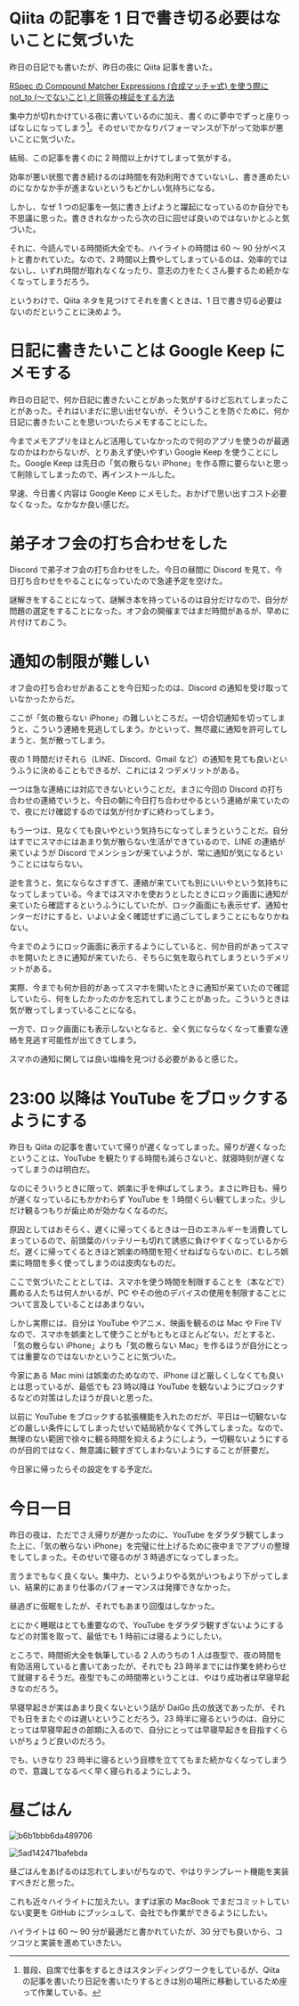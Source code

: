 # Qiita の記事を 1 日で書き切る必要はないことに気づいた
昨日の日記でも書いたが、昨日の夜に Qiita 記事を書いた。

[RSpec の Compound Matcher Expressions (合成マッチャ式) を使う際に not_to (〜でないこと) と同等の検証をする方法](https://qiita.com/noraworld/items/dc79e1bc6e5b8175a27a)

集中力が切れかけている夜に書いているのに加え、書くのに夢中でずっと座りっぱなしになってしまう[^not-standing]。そのせいでかなりパフォーマンスが下がって効率が悪いことに気づいた。

[^not-standing]: 普段、自席で仕事をするときはスタンディングワークをしているが、Qiita の記事を書いたり日記を書いたりするときは別の場所に移動しているため座って作業している。

結局、この記事を書くのに 2 時間以上かけてしまって気がする。

効率が悪い状態で書き続けるのは時間を有効利用できていないし、書き進めたいのになかなか手が進まないというもどかしい気持ちになる。

しかし、なぜ 1 つの記事を一気に書き上げようと躍起になっているのか自分でも不思議に思った。書ききれなかったら次の日に回せば良いのではないかとふと気づいた。

それに、今読んでいる時間術大全でも、ハイライトの時間は 60 〜 90 分がベストと書かれていた。なので、2 時間以上費やしてしまっているのは、効率的ではないし、いずれ時間が取れなくなったり、意志の力をたくさん要するため続かなくなってしまうだろう。

というわけで、Qiita ネタを見つけてそれを書くときは、1 日で書き切る必要はないのだということに決めよう。

# 日記に書きたいことは Google Keep にメモする
昨日の日記で、何か日記に書きたいことがあった気がするけど忘れてしまったことがあった。それはいまだに思い出せないが、そういうことを防ぐために、何か日記に書きたいことを思いついたらメモすることにした。

今までメモアプリをほとんど活用していなかったので何のアプリを使うのが最適なのかはわからないが、とりあえず使いやすい Google Keep を使うことにした。Google Keep は先日の「気の散らない iPhone」を作る際に要らないと思って削除してしまったので、再インストールした。

早速、今日書く内容は Google Keep にメモした。おかげで思い出すコスト必要なくなった。なかなか良い感じだ。

# 弟子オフ会の打ち合わせをした
Discord で弟子オフ会の打ち合わせをした。今日の昼間に Discord を見て、今日打ち合わせをやることになっていたので急遽予定を空けた。

謎解きをすることになって、謎解き本を持っているのは自分だけなので、自分が問題の選定をすることになった。オフ会の開催まではまだ時間があるが、早めに片付けておこう。

# 通知の制限が難しい
オフ会の打ち合わせがあることを今日知ったのは、Discord の通知を受け取っていなかったからだ。

ここが「気の散らない iPhone」の難しいところだ。一切合切通知を切ってしまうと、こういう連絡を見逃してしまう。かといって、無尽蔵に通知を許可してしまうと、気が散ってしまう。

夜の 1 時間だけそれら（LINE、Discord、Gmail など）の通知を見ても良いというふうに決めることもできるが、これには 2 つデメリットがある。

一つは急な連絡には対応できないということだ。まさに今回の Discord の打ち合わせの連絡でいうと、今日の朝に今日打ち合わせやるという連絡が来ていたので、夜にだけ確認するのでは気が付かずに終わってしまう。

もう一つは、見なくても良いやという気持ちになってしまうということだ。自分はすでにスマホにはあまり気が散らない生活ができているので、LINE の連絡が来ていようが Discord でメンションが来ていようが、常に通知が気になるということにはならない。

逆を言うと、気にならなさすぎて、連絡が来ていても別にいいやという気持ちになってしまっている。今まではスマホを使おうとしたときにロック画面に通知が来ていたら確認するというふうにしていたが、ロック画面にも表示せず、通知センターだけにすると、いよいよ全く確認せずに過ごしてしまうことにもなりかねない。

今までのようにロック画面に表示するようにしていると、何か目的があってスマホを開いたときに通知が来ていたら、そちらに気を取られてしまうというデメリットがある。

実際、今までも何か目的があってスマホを開いたときに通知が来ていたので確認していたら、何をしたかったのかを忘れてしまうことがあった。こういうときは気が散ってしまっていることになる。

一方で、ロック画面にも表示しないとなると、全く気にならなくなって重要な連絡を見逃す可能性が出てきてしまう。

スマホの通知に関しては良い塩梅を見つける必要があると感じた。

# 23:00 以降は YouTube をブロックするようにする
昨日も Qiita の記事を書いていて帰りが遅くなってしまった。帰りが遅くなったということは、YouTube を観たりする時間も減らさないと、就寝時刻が遅くなってしまうのは明白だ。

なのにそういうときに限って、娯楽に手を伸ばしてしまう。まさに昨日も、帰りが遅くなっているにもかかわらず YouTube を 1 時間くらい観てしまった。少しだけ観るつもりが歯止めが効かなくなるのだ。

原因としてはおそらく、遅くに帰ってくるときは一日のエネルギーを消費してしまっているので、前頭葉のバッテリーも切れて誘惑に負けやすくなっているからだ。遅くに帰ってくるときほど娯楽の時間を短くせねばならないのに、むしろ娯楽に時間を多く使ってしまうのは皮肉なものだ。

ここで気づいたこととしては、スマホを使う時間を制限することを（本などで）薦める人たちは何人かいるが、PC やその他のデバイスの使用を制限することについて言及していることはあまりない。

しかし実際には、自分は YouTube やアニメ、映画を観るのは Mac や Fire TV なので、スマホを娯楽として使うことがもともとほとんどない。だとすると、「気の散らない iPhone」よりも「気の散らない Mac」を作るほうが自分にとっては重要なのではないかということに気づいた。

今家にある Mac mini は娯楽のためなので、iPhone ほど厳しくしなくても良いとは思っているが、最低でも 23 時以降は YouTube を観ないようにブロックするなどの対策はしたほうが良いと思った。

以前に YouTube をブロックする拡張機能を入れたのだが、平日は一切観ないなどの厳しい条件にしてしまったせいで結局続かなくて外してしまった。なので、無理のない範囲で徐々に観る時間を抑えるようにしよう。一切観ないようにするのが目的ではなく、無意識に観すぎてしまわないようにすることが肝要だ。

今日家に帰ったらその設定をする予定だ。

# 今日一日
昨日の夜は、ただでさえ帰りが遅かったのに、YouTube をダラダラ観てしまった上に、「気の散らない iPhone」を完璧に仕上げるために夜中までアプリの整理をしてしまった。そのせいで寝るのが 3 時過ぎになってしまった。

言うまでもなく良くない。集中力、というよりやる気がいつもより下がってしまい、結果的にあまり仕事のパフォーマンスは発揮できなかった。

昼過ぎに仮眠をしたが、それでもあまり回復はしなかった。

とにかく睡眠はとても重要なので、YouTube をダラダラ観すぎないようにするなどの対策を取って、最低でも 1 時前には寝るようにしたい。

ところで、時間術大全を執筆している 2 人のうちの 1 人は夜型で、夜の時間を有効活用していると書いてあったが、それでも 23 時半までには作業を終わらせて就寝するそうだ。夜型でもこの時間帯ということは、やはり成功者は早寝早起きなのだろう。

早寝早起きが実はあまり良くないという話が DaiGo 氏の放送であったが、それでも日をまたぐのは遅いということだろう。23 時半に寝るというのは、自分にとっては早寝早起きの部類に入るので、自分にとっては早寝早起きを目指すくらいがちょうど良いのだろう。

でも、いきなり 23 時半に寝るという目標を立ててもまた続かなくなってしまうので、意識してなるべく早く寝られるようにしよう。

# 昼ごはん
![b6b1bbb6da489706](https://noraworld.github.io/box-bulbasaur/2019/08/b6b1bbb6da489706.jpg)

![5ad142471bafebda](https://noraworld.github.io/box-bulbasaur/2019/08/5ad142471bafebda.jpg)

昼ごはんをあげるのは忘れてしまいがちなので、やはりテンプレート機能を実装すべきだと思った。

これも近々ハイライトに加えたい。まずは家の MacBook でまだコミットしていない変更を GitHub にプッシュして、会社でも作業ができるようにしたい。

ハイライトは 60 〜 90 分が最適だと書かれていたが、30 分でも良いから、コツコツと実装を進めていきたい。
